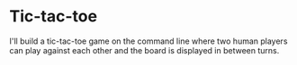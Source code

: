 # Tic-tac-toe
I'll build a tic-tac-toe game on the command line where two human players can play against each other and the board is displayed in between turns.
